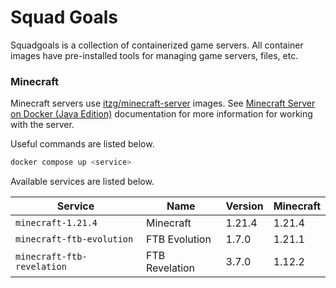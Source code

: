 # Squad Goals

Squadgoals is a collection of containerized game servers.
All container images have pre-installed tools for managing game servers, files, etc.

### Minecraft

Minecraft servers use [itzg/minecraft-server](https://hub.docker.com/r/itzg/minecraft-server) images.
See [Minecraft Server on Docker (Java Edition)](https://docker-minecraft-server.readthedocs.io) documentation for more information for working with the server.

Useful commands are listed below.

```bash
docker compose up <service>
```

Available services are listed below.

| Service                    | Name                 | Version  | Minecraft |
|----------------------------|----------------------|----------|-----------|
| `minecraft-1.21.4`         | Minecraft            | 1.21.4   | 1.21.4    |
| `minecraft-ftb-evolution`  | FTB Evolution        | 1.7.0    | 1.21.1    |
| `minecraft-ftb-revelation` | FTB Revelation       | 3.7.0    | 1.12.2    |
